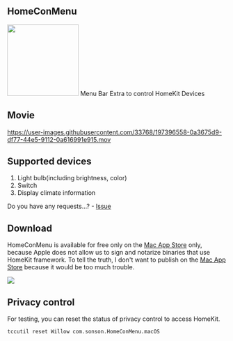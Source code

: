 ## HomeConMenu

<img src="https://user-images.githubusercontent.com/33768/174439852-7ea10054-e9d7-49af-a51e-dd186da575e4.png" width="164px"/>
Menu Bar Extra to control HomeKit Devices

## Movie

https://user-images.githubusercontent.com/33768/197396558-0a3675d9-df77-44e5-9112-0a616991e915.mov

## Supported devices

1. Light bulb(including brightness, color)
2. Switch
3. Display climate information

Do you have any requests...? - [Issue](https://github.com/sonsongithub/HomeConMenu/issues)

## Download

HomeConMenu is available for free only on the [Mac App Store](https://apps.apple.com/us/app/homeconmenu/id1615397537) only, because Apple does not allow us to sign and notarize binaries that use HomeKit framework.
To tell the truth, I don't want to publish on the [Mac App Store](https://apps.apple.com/us/app/homeconmenu/id1615397537) because it would be too much trouble.

<a href="https://apps.apple.com/us/app/homeconmenu/id1615397537"><img src="https://user-images.githubusercontent.com/33768/166904216-9d43af7d-fc6e-4d36-9f97-a87356b8b402.svg"/></a>

## Privacy control

For testing, you can reset the status of privacy control to access HomeKit.


```
tccutil reset Willow com.sonson.HomeConMenu.macOS
```
